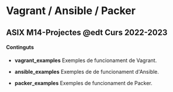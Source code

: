 # Vagrant / Ansible / Packer
## ASIX M14-Projectes  @edt Curs 2022-2023

#### Continguts

 * **vagrant_examples** Exemples de funcionament de Vagrant.

 * **ansible_examples** Exemples de de funcionament d'Ansible.
 
 * **packer_examples** Exemples de funcionament de Packer.



